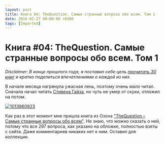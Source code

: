 ```yaml
---
layout: post
title: Книга 04: TheQuestion. Самые странные вопросы обо всем. Том 1
date: 2016-02-27 00:00:00 +0300
tags: [Imported]
---
```

# Книга #04: TheQuestion. Самые странные вопросы обо всем. Том 1

_Disclaimer: В конце прошлого года, я поставил себе цель [прочитать 30 книг](https://blog.alexeyev.me/2015/12/30-books-2016/ "2016: 30 книг") и кратко поделиться впечатлениями о каждой из них._

В начале месяца нагрянула ужасная лень, поэтому очень мало читал. Сначала начал читать [Стивена Гайза](https://bookmate.com/books/vtjLf4U0), но чуть не умер от скуки, отложил на потом.

[![1013960923](https://vlaim.s3.amazonaws.com/uploads/2016/02/1013960923-231x300.jpg)](https://vlaim.s3.amazonaws.com/uploads/2016/02/1013960923.jpg)

Как раз в этот момент мне пришла книга из Озона ["TheQuestion – Самые странные вопросы обо всем"](https://bookmate.com/books/NHgM0czq). Не знаю, что можно сказать о ней, потому что все 297 вопроса, как указано на обложке, полностью взяты с сайта. Даже комментариев никаких нет к ним. Оставил для коллекции.
